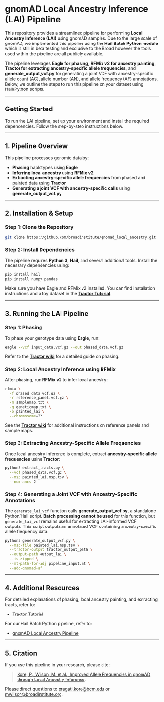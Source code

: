# gnomAD Local Ancestry Inference (LAI) Pipeline

This repository provides a streamlined pipeline for performing **Local Ancestry Inference (LAI)** using gnomAD samples. Due to the large scale of gnomAD, we implemented this pipeline using the **Hail Batch Python module** which is still in beta testing and exclusive to the Broad however the tools used within the pipeline are all publicly available. 

The pipeline leverages **Eagle for phasing**, **RFMix v2 for ancestry painting**, **Tractor for extracting ancestry-specific allele frequencies**, and **generate\_output\_vcf.py** for generating a joint VCF with ancestry-specific allele count (AC), allele number (AN), and allele frequency (AF) annotations. Below, we outline the steps to run this pipeline on your dataset using Hail/Python scripts.

---

## **Getting Started**

To run the LAI pipeline, set up your environment and install the required dependencies. Follow the step-by-step instructions below.

---

## **1. Pipeline Overview**

This pipeline processes genomic data by:

- **Phasing** haplotypes using **Eagle**
- **Inferring local ancestry** using **RFMix v2**
- **Extracting ancestry-specific allele frequencies** from phased and painted data using **Tractor**
- **Generating a joint VCF with ancestry-specific calls** using **generate\_output\_vcf.py**

---

## **2. Installation & Setup**

### **Step 1: Clone the Repository**

```bash
git clone https://github.com/broadinstitute/gnomad_local_ancestry.git
```

### **Step 2: Install Dependencies**

The pipeline requires **Python 3**, **Hail**, and several additional tools. Install the necessary dependencies using:

```bash
pip install hail
pip install numpy pandas
```

Make sure you have Eagle and RFMix v2 installed. You can find installation instructions and a toy dataset in the **[Tractor Tutorial](https://github.com/Atkinson-Lab/Tractor-tutorial/tree/main)**.

---

## **3. Running the LAI Pipeline**

### **Step 1: Phasing**

To phase your genotype data using **Eagle**, run:

```bash
eagle --vcf input_data.vcf.gz --out phased_data.vcf.gz
```

Refer to the **[Tractor wiki](https://github.com/Atkinson-Lab/Tractor-tutorial/tree/main)** for a detailed guide on phasing.

### **Step 2: Local Ancestry Inference using RFMix**

After phasing, run **RFMix v2** to infer local ancestry:

```bash
rfmix \
  -f phased_data.vcf.gz \
  -r reference_panel.vcf.gz \
  -m samplemap.txt \
  -g geneticmap.txt \
  -o painted_lai \
  --chromosome=22
```

See the **[Tractor wiki](https://github.com/Atkinson-Lab/Tractor-tutorial/tree/main)** for additional instructions on reference panels and sample maps.

### **Step 3: Extracting Ancestry-Specific Allele Frequencies**

Once local ancestry inference is complete, extract **ancestry-specific allele frequencies** using **Tractor**:

```bash
python3 extract_tracts.py \
  --vcf phased_data.vcf.gz \
  --msp painted_lai.msp.tsv \
  --num-ancs 2
```

### **Step 4: Generating a Joint VCF with Ancestry-Specific Annotations**

The `generate_lai_vcf` function calls **generate\_output\_vcf.py**, a standalone Python/Hail script. **Batch processing cannot be used** for this function, but `generate_lai_vcf` remains useful for extracting LAI-informed VCF outputs. This script outputs an annotated VCF containing ancestry-specific allele frequency data:

```bash
python3 generate_output_vcf.py \
  --msp-file painted_lai.msp.tsv \
  --tractor-output tractor_output_path \
  --output-path output_lai \
  --is-zipped \
  --mt-path-for-adj pipeline_input.mt \
  --add-gnomad-af
```

---

## **4. Additional Resources**

For detailed explanations of phasing, local ancestry painting, and extracting tracts, refer to:

- [Tractor Tutorial](https://github.com/Atkinson-Lab/Tractor-tutorial/tree/main)

For our Hail Batch Python pipeline, refer to:

- [gnomAD Local Ancestry Pipeline](https://github.com/broadinstitute/gnomad_local_ancestry/blob/main/batch/lai_batch_pipeline.py)

---

## **5. Citation**

If you use this pipeline in your research, please cite:

> [Kore, P., Wilson, M. et al., Improved Allele Frequencies in gnomAD through Local Ancestry Inference](https://www.biorxiv.org/content/10.1101/2024.10.30.620961v1).

Please direct questions to [pragati.kore@bcm.edu](mailto\:pragati.kore@bcm.edu) or [mwilson@broadinstitute.org](mailto\:mwilson@broadinstitute.org).
